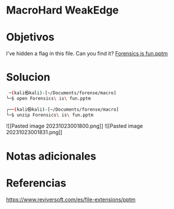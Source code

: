#  MacroHard WeakEdge
# Objetivos
I've hidden a flag in this file. Can you find it? [Forensics is fun.pptm](https://mercury.picoctf.net/static/52da699e0f203321c7c90ab56ea912d8/Forensics%20is%20fun.pptm)

# Solucion
```bash
 ─(kali㉿kali)-[~/Documents/forense/macro]
└─$ open Forensics\ is\ fun.pptm 
                                                                                                      
┌──(kali㉿kali)-[~/Documents/forense/macro]
└─$ unzip Forensics\ is\ fun.pptm 


```
![[Pasted image 20231023001800.png]]
![[Pasted image 20231023001831.png]]
# Notas adicionales

# Referencias
https://www.reviversoft.com/es/file-extensions/pptm